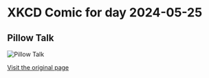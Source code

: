
# XKCD Comic for day 2024-05-25

## Pillow Talk

![Pillow Talk](https://imgs.xkcd.com/comics/pillow_talk.jpg "Maybe I should've tried Wexler?")

[Visit the original page](https://xkcd.com/69/)

